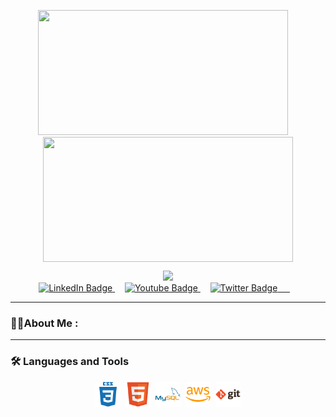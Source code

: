 

<p align="center">
  <img src="https://github-readme-stats.vercel.app/api?username=sobhyfarag&title_color=ffb300&text_color=fffcf5&bg_color=ffffff00&hide_border=TRUE" height="200px" width="400px" />
  &nbsp;&nbsp;&nbsp; <img align="top" src="https://github-readme-stats.vercel.app/api/top-langs/?username=sobhyfarag&bg_color=ffffff00&layout=compact&title_color=ffb300&hide_border=TRUE" height="200px" width="400px" />
</p>

<!-- Header -->

<div id="header" align="center">
  <img src="https://media.giphy.com/media/VV39rWFojtqYD0UlHY/giphy.gif" width="100"/>
</div>


<!-- Social Media Badges -->
<div id="badges" align="center">
  <a href="https://www.linkedin.com/in/sobhy-farag/">
    <img src="https://img.shields.io/badge/LinkedIn-blue?style=for-the-badge&logo=linkedin&logoColor=white" alt="LinkedIn Badge"/>
  </a> &nbsp;&nbsp;&nbsp;
  <a href="https://www.youtube.com/channel/UCgjqm70LSlJYEgvfkaV1xjw">
    <img src="https://img.shields.io/badge/YouTube-red?style=for-the-badge&logo=youtube&logoColor=white" alt="Youtube Badge"/>
  </a>&nbsp;&nbsp;&nbsp;
  <a href="sobhy.farag@outlook.com">
    <img src="https://img.shields.io/badge/Twitter-blue?style=for-the-badge&logo=twitter&logoColor=white" alt="Twitter Badge"/> &nbsp;&nbsp;&nbsp;
  </a>&nbsp;&nbsp;&nbsp;
</div>

---
### 👨‍💻**About Me :**


---

### :hammer_and_wrench: Languages and Tools 

  <div align="center">
  <img src="https://github.com/devicons/devicon/blob/master/icons/css3/css3-plain-wordmark.svg"  title="CSS3" alt="CSS" width="40" height="40"/>&nbsp;
  <img src="https://github.com/devicons/devicon/blob/master/icons/html5/html5-original.svg" title="HTML5" alt="HTML" width="40" height="40"/>&nbsp;
  <img src="https://github.com/devicons/devicon/blob/master/icons/mysql/mysql-original-wordmark.svg" title="MySQL"  alt="MySQL" width="40" height="40"/>&nbsp;
  <img src="https://github.com/devicons/devicon/blob/master/icons/amazonwebservices/amazonwebservices-plain-wordmark.svg" title="AWS" alt="AWS" width="40" height="40"/>&nbsp;
  <img src="https://github.com/devicons/devicon/blob/master/icons/git/git-original-wordmark.svg" title="Git" **alt="Git" width="40" height="40"/>
</div>
